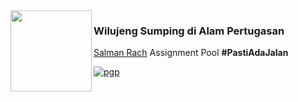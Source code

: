 <img align="left" src="(https://cdn.discordapp.com/attachments/1057150235417264178/1099943419092160624/Avatar_1.png)" width=130>

### Wilujeng Sumping di Alam Pertugasan

[Salman Rach](https://instagram.com/salmanrach30) Assignment Pool <b>#PastiAdaJalan</b>

[![pgp](https://img.shields.io/badge/sir-0x3A3035-313131?style=flat&labelColor=313131&color=green)](https://instagram.com/salmanrach30)
